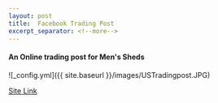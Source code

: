```yaml
---
layout: post
title:  Facebook Trading Post
excerpt_separator: <!--more-->
---
```


#### An Online trading post for Men's Sheds

![_config.yml]({{ site.baseurl }}/images/USTradingpost.JPG)

[Site Link](https://malehealth.org.au/)
